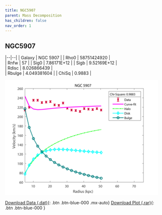 ```yaml
---
title: NGC5907
parent: Mass Decomposition
has_children: false
nav_order: 1
---
```


## NGC5907

|--|--|
| Galaxy    | NGC 5907	 |
| Rho0     |	58751424920		   |   
| Rnfw  | 57		  |
| Sig0     | 7.86171E+12		 |
| Sigb     | 9.52169E+12		|  
| Rdisc  | 8.026866439		|   
| Rbulge      | 4.049381604	 | 
| ChiSq | 0.9883 |

![](/assets/plot/NGC5907.jpg)

[Download Data (.dat)](https://raw.githubusercontent.com/adhitya-spas/Database/gh-pages/assets/data/NGC5907.dat){: .btn .btn-blue-000 .mx-auto}
[Download Plot (.rar)](https://github.com/adhitya-spas/Database/blob/gh-pages/assets/plot/NGC5907.rar?raw=true){: .btn .btn-blue-000 }
